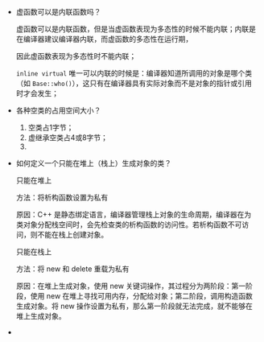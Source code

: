 * 虚函数可以是内联函数吗？

  虚函数可以是内联函数，但是当虚函数表现为多态性的时候不能内联；内联是在编译器建议编译器内联，而虚函数的多态性在运行期，

  因此虚函数表现为多态性时不能内联；

  `inline virtual` 唯一可以内联的时候是：编译器知道所调用的对象是哪个类（如 `Base::who()`），这只有在编译器具有实际对象而不是对象的指针或引用时才会发生；

* 各种空类的占用空间大小？

  1. 空类占1字节；
  2. 虚继承空类占4或8字节；
  3. 

* 如何定义一个只能在堆上（栈上）生成对象的类？

  只能在堆上

  方法：将析构函数设置为私有

  原因：C++ 是静态绑定语言，编译器管理栈上对象的生命周期，编译器在为类对象分配栈空间时，会先检查类的析构函数的访问性。若析构函数不可访问，则不能在栈上创建对象。

  只能在栈上

  方法：将 new 和 delete 重载为私有

  原因：在堆上生成对象，使用 new 关键词操作，其过程分为两阶段：第一阶段，使用 new 在堆上寻找可用内存，分配给对象；第二阶段，调用构造函数生成对象。将 new 操作设置为私有，那么第一阶段就无法完成，就不能够在堆上生成对象。

* 